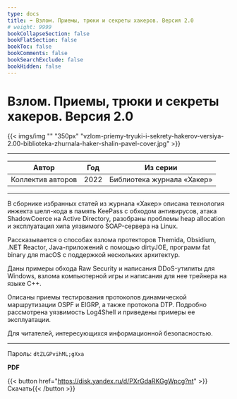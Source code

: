 ```yaml
---
type: docs
title: ➡️ Взлом. Приемы, трюки и секреты хакеров. Версия 2.0
# weight: 9999
bookCollapseSection: false
bookFlatSection: false
bookToc: false
bookComments: false
bookSearchExclude: false
bookHidden: false
---
```


# Взлом. Приемы, трюки и секреты хакеров. Версия 2.0

{{< imgs/img "" "350px" "vzlom-priemy-tryuki-i-sekrety-hakerov-versiya-2.00-biblioteka-zhurnala-haker-shalin-pavel-cover.jpg" >}}

---

|       Автор       | Год  |          Из серии          |
| :---------------: | :--: | :------------------------: |
| Коллектив авторов | 2022 | Библиотека журнала «Хакер» |

---

В сборнике избранных статей из журнала «Хакер» описана технология инжекта шелл-кода в память KeePass с обходом антивирусов, атака ShadowCoerce на Active Directory, разобраны проблемы heap allocation и эксплуатация хипа уязвимого SOAP-сервера на Linux.

Рассказывается о способах взлома протекторов Themida, Obsidium, .NET Reactor, Java-приложений с помощью dirtyJOE, программ fat binary для macOS с поддержкой нескольких архитектур.

Даны примеры обхода Raw Security и написания DDoS-утилиты для Windows, взлома компьютерной игры и написания для нее трейнера на языке C++.

Описаны приемы тестирования протоколов динамической маршрутизации OSPF и EIGRP, а также протокола DTP. Подробно рассмотрена уязвимость Log4Shell и приведены примеры ее эксплуатации.

Для читателей, интересующихся информационной безопасностью.

---

Пароль: `dtZLGPvihML;gXxa`

**PDF**

{{< button href="https://disk.yandex.ru/d/PXrGdaRKGgWpcg?nt" >}}Скачать{{< /button >}}
